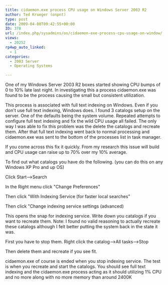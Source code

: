 ```yaml
---
title: cidaemon.exe process CPU usage on Windows Server 2003 R2
author: Ted Krueger (onpnt)
type: post
date: 2009-04-08T09:42:55+00:00
ID: 378
url: /index.php/sysadmins/os/cidaemon-exe-process-cpu-usage-on-window/
views:
  - 20252
rp4wp_auto_linked:
  - 1
categories:
  - 2003 Server
  - Operating Systems

---
```

One of my Windows Server 2003 R2 boxes started showing CPU bumps of 0 to 10% late last night. In investigating this a process cidaemon.exe was found to be the process causing the small but consistent utilization.

This process is associated with full text indexing on Windows. Even if you don't use full text indexing, Windows does. I found 3 catalogs setup on the server. One of the defaults being the system volume. Repeated attempts to configure full text indexing and fix the wild CPU usage all failed. The only way I was able to fix this problem was the delete the catalogs and recreate them. After that full text indexing went back to normal processing and cidaemon.exe was sent to the bottom of the processes list in task manager.

If you come across this fix it quickly. From my research this issue will build and CPU usage can raise up to 70% over my 10% average.

To find out what catalogs you have do the following. (you can do this on any Windows XP Pro and up OS)

Click Start–>Search
  
In the Right menu click "Change Preferences"
  
Then click "With Indexing Service (for faster local searches"
  
Then click "Change indexing service settings (advanced)

This opens the snap for indexing service. Write down you catalogs if you want to recreate them. Note: I found no valid reasoning to actually recreate these catalogs although I felt better putting the system back in the state it was.

First you have to stop them. Right click the catalog–>All tasks–>Stop
  
Then delete them and recreate if you see fit.

cidaemon.exe of course is ended when you stop indexing service. The test is when you recreate and start the catalogs. You should see full text indexing and the cidaemon.exe process acting as it should utilizing 1% CPU and no more along with no more memory than around 2400K